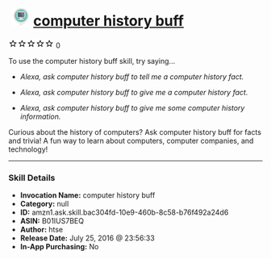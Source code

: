 # &nbsp;<img src="skill_icon" alt="computer history buff icon" width="36"> [computer history buff](http://alexa.amazon.com/#skills/amzn1.ask.skill.bac304fd-10e9-460b-8c58-b76f492a24d6)
![0 stars](../../images/ic_star_border_black_18dp_1x.png)![0 stars](../../images/ic_star_border_black_18dp_1x.png)![0 stars](../../images/ic_star_border_black_18dp_1x.png)![0 stars](../../images/ic_star_border_black_18dp_1x.png)![0 stars](../../images/ic_star_border_black_18dp_1x.png) 0

To use the computer history buff skill, try saying...

* *Alexa, ask computer history buff to tell me a computer history fact.*

* *Alexa, ask computer history buff to give me a computer history fact.*

* *Alexa, ask computer history buff to give me some computer history information.*

Curious about the history of computers? Ask computer history buff for facts and trivia! A fun way to learn about computers, computer companies, and technology!

***

### Skill Details

* **Invocation Name:** computer history buff
* **Category:** null
* **ID:** amzn1.ask.skill.bac304fd-10e9-460b-8c58-b76f492a24d6
* **ASIN:** B01IUS7BEQ
* **Author:** htse
* **Release Date:** July 25, 2016 @ 23:56:33
* **In-App Purchasing:** No

